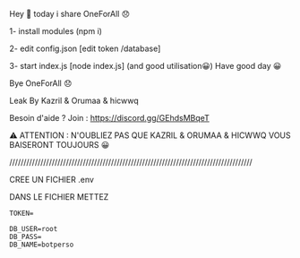 Hey 👋 today i share OneForAll 😞

1- install modules (npm i)

2- edit config.json [edit token /database]

3- start index.js [node index.js] (and good utilisation😀) Have good day 😀

Bye OneForAll 😞

Leak By Kazril & Orumaa & hicwwq

Besoin d'aide ? Join : https://discord.gg/GEhdsMBqeT

⚠️ ATTENTION : N'OUBLIEZ PAS QUE KAZRIL & ORUMAA & HICWWQ VOUS BAISERONT TOUJOURS 😀



//////////////////////////////////////////////////////////////////////////////////////


CREE UN FICHIER .env 

DANS LE FICHIER METTEZ


```
TOKEN=

DB_USER=root
DB_PASS=
DB_NAME=botperso
